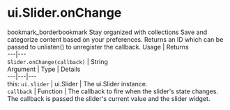  
#  ui.Slider.onChange
bookmark_borderbookmark Stay organized with collections  Save and categorize content based on your preferences. 
Returns an ID which can be passed to unlisten() to unregister the callback.
Usage | Returns  
---|---  
`Slider.onChange(callback)` | String  
Argument | Type | Details  
---|---|---  
this: `ui.slider` | ui.Slider | The ui.Slider instance.  
`callback` | Function | The callback to fire when the slider's state changes. The callback is passed the slider's current value and the slider widget.  
